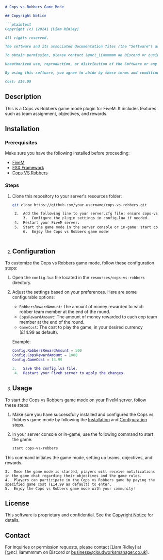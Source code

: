 ```markdown
# Cops vs Robbers Game Mode

## Copyright Notice

```plaintext
Copyright (c) [2024] [Liam Ridley]

All rights reserved. 

The software and its associated documentation files (the "Software") are proprietary and confidential. You may not copy, modify, merge, publish, distribute, sublicense, sell, or create derivative works based on the Software without express written permission from the copyright holder.

To obtain permission, please contact [@ncl_liammmmm on Discord or business@cloudworksmanager.co.uk].

Unauthorized use, reproduction, or distribution of the Software or any portion of it may result in severe civil and criminal penalties, and will be prosecuted to the maximum extent possible under law.

By using this software, you agree to abide by these terms and conditions.

Cost: £14.99
```

## Description

This is a Cops vs Robbers game mode plugin for FiveM. It includes features such as team assignment, objectives, and rewards.

## Installation

### Prerequisites

Make sure you have the following installed before proceeding:

- [FiveM](https://fivem.net/)
- [ESX Framework](https://github.com/esx-framework/es_extended)
- [Cops VS Robbers](https://eternal-v.tebex.io/category/custom-fivem-stuff)

### Steps

1. Clone this repository to your server's resources folder:

   ```bash
   git clone https://github.com/your-username/cops-vs-robbers.git

	2.	Add the following line to your server.cfg file: ensure cops-vs-robbers
        3.	Configure the plugin settings in config.lua if needed.
	4.	Restart your FiveM server.
	5.	Start the game mode in the server console or in-game: start cops-vs-robbers
        6.	Enjoy the Cops vs Robbers game mode!
 
2. ## Configuration

To customize the Cops vs Robbers game mode, follow these configuration steps:

1. Open the `config.lua` file located in the `resources/cops-vs-robbers` directory.

2. Adjust the settings based on your preferences. Here are some configurable options:

   - `RobbersRewardAmount`: The amount of money rewarded to each robber team member at the end of the round.
   - `CopsRewardAmount`: The amount of money rewarded to each cop team member at the end of the round.
   - `GameCost`: The cost to play the game, in your desired currency (£14.99 as default).

   Example:

   ```lua
   Config.RobbersRewardAmount = 500
   Config.CopsRewardAmount = 1000
   Config.GameCost = 14.99

   3.	Save the config.lua file.
	4.	Restart your FiveM server to apply the changes.
   
3. ## Usage

To start the Cops vs Robbers game mode on your FiveM server, follow these steps:

1. Make sure you have successfully installed and configured the Cops vs Robbers game mode by following the [Installation](#installation) and [Configuration](#configuration) steps.

2. In your server console or in-game, use the following command to start the game:

   ```bash
   start cops-vs-robbers

This command initiates the game mode, setting up teams, objectives, and rewards.

	3.	Once the game mode is started, players will receive notifications in the game chat regarding their objectives and the game rules.
	4.	Players can participate in the Cops vs Robbers game by paying the specified game cost (£14.99 as default) to enter.
	5.	Enjoy the Cops vs Robbers game mode with your community!

## License

This software is proprietary and confidential. See the [Copyright Notice](#copyright-notice) for details.

## Contact

For inquiries or permission requests, please contact [Liam Ridley] at [@ncl_liammmmm on Discord or business@cloudworksmanager.co.uk].
